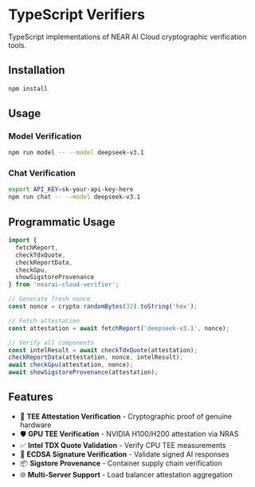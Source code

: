# TypeScript Verifiers

TypeScript implementations of NEAR AI Cloud cryptographic verification tools.

## Installation

```bash
npm install
```

## Usage

### Model Verification

```bash
npm run model -- --model deepseek-v3.1
```

### Chat Verification

```bash
export API_KEY=sk-your-api-key-here
npm run chat -- --model deepseek-v3.1
```

## Programmatic Usage

```typescript
import {
  fetchReport,
  checkTdxQuote,
  checkReportData,
  checkGpu,
  showSigstoreProvenance
} from 'nearai-cloud-verifier';

// Generate fresh nonce
const nonce = crypto.randomBytes(32).toString('hex');

// Fetch attestation
const attestation = await fetchReport('deepseek-v3.1', nonce);

// Verify all components
const intelResult = await checkTdxQuote(attestation);
checkReportData(attestation, nonce, intelResult);
await checkGpu(attestation, nonce);
await showSigstoreProvenance(attestation);
```

## Features

- 🔐 **TEE Attestation Verification** - Cryptographic proof of genuine hardware
- 🛡️ **GPU TEE Verification** - NVIDIA H100/H200 attestation via NRAS
- ✅ **Intel TDX Quote Validation** - Verify CPU TEE measurements
- 🔑 **ECDSA Signature Verification** - Validate signed AI responses
- 📦 **Sigstore Provenance** - Container supply chain verification
- 🌐 **Multi-Server Support** - Load balancer attestation aggregation
